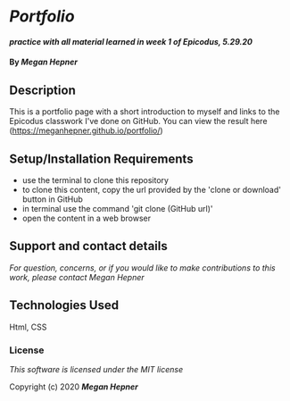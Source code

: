 # _Portfolio_

#### _practice with all material learned in week 1 of Epicodus, 5.29.20_

#### By _**Megan Hepner**_

## Description
  This is a portfolio page with a short introduction to myself and links to the Epicodus classwork I've done on GitHub. You can view the result here (https://meganhepner.github.io/portfolio/)


## Setup/Installation Requirements

* use the terminal to clone this repository 
* to clone this content, copy the url provided by the 'clone or download' button in GitHub
* in terminal use the command 'git clone (GitHub url)'
* open the content in a web browser

## Support and contact details

_For question, concerns, or if you would like to make contributions to this work, please contact Megan Hepner_

## Technologies Used

Html, CSS

### License

*This software is licensed under the MIT license*

Copyright (c) 2020 **_Megan Hepner_**

